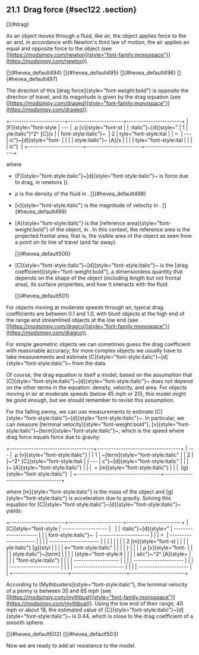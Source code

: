 ﻿21.1  Drag force {#sec122 .section}
----------------

[]{#drag}

As an object moves through a fluid, like air, the object applies force
to the air and, in accordance with Newton's third law of motion, the air
applies an equal and opposite force to the object (see
[[https://modsimpy.com/newton]{style="font-family:monospace"}](https://modsimpy.com/newton)).

[]{#hevea_default494} []{#hevea_default495} []{#hevea_default496}
[]{#hevea_default497}

The direction of this [drag force]{style="font-weight:bold"} is opposite
the direction of travel, and its magnitude is given by the drag equation
(see
[[https://modsimpy.com/drageq]{style="font-family:monospace"}](https://modsimpy.com/drageq)):

+-----------------------+-----------------------+-----------------------+
| [F]{style="font-style |   ---                 |  ρ [v]{style="font-st |
| :italic"}~[d]{style=" |    1                  | yle:italic"}^2^ [C]{s |
| font-style:italic"}~  |    2                  | tyle="font-style:ital |
| =                     |   ---                 | ic"}~[d]{style="font- |
|                       |                       | style:italic"}~ [A]{s |
|                       |                       | tyle="font-style:ital |
|                       |                       | ic"}                  |
+-----------------------+-----------------------+-----------------------+

where

-   [F]{style="font-style:italic"}~[d]{style="font-style:italic"}~ is
    force due to drag, in newtons ().
-   ρ is the density of the fluid in . []{#hevea_default498}
-   [v]{style="font-style:italic"} is the magnitude of velocity in .
    []{#hevea_default499}
-   [A]{style="font-style:italic"} is the [reference
    area]{style="font-weight:bold"} of the object, in . In this context,
    the reference area is the projected frontal area, that is, the
    visible area of the object as seen from a point on its line of
    travel (and far away).

    []{#hevea_default500}

-   [C]{style="font-style:italic"}~[d]{style="font-style:italic"}~ is
    the [drag coefficient]{style="font-weight:bold"}, a dimensionless
    quantity that depends on the shape of the object (including length
    but not frontal area), its surface properties, and how it interacts
    with the fluid.

    []{#hevea_default501}

For objects moving at moderate speeds through air, typical drag
coefficients are between 0.1 and 1.0, with blunt objects at the high end
of the range and streamlined objects at the low end (see
[[https://modsimpy.com/dragco]{style="font-family:monospace"}](https://modsimpy.com/dragco)).

For simple geometric objects we can sometimes guess the drag coefficient
with reasonable accuracy; for more complex objects we usually have to
take measurements and estimate
[C]{style="font-style:italic"}~[d]{style="font-style:italic"}~ from the
data.

Of course, the drag equation is itself a model, based on the assumption
that [C]{style="font-style:italic"}~[d]{style="font-style:italic"}~ does
not depend on the other terms in the equation: density, velocity, and
area. For objects moving in air at moderate speeds (below 45 mph or 20),
this model might be good enough, but we should remember to revisit this
assumption.

For the falling penny, we can use measurements to estimate
[C]{style="font-style:italic"}~[d]{style="font-style:italic"}~. In
particular, we can measure [terminal
velocity]{style="font-weight:bold"},
[v]{style="font-style:italic"}~[term]{style="font-style:italic"}~, which
is the speed where drag force equals force due to gravity:

+-----------------------------------+-----------------------------------+
|   ---                             |  ρ [v]{style="font-style:italic"} |
|    1                              | ~[term]{style="font-style:italic" |
|    2                              | }~^2^ [C]{style="font-style:itali |
|   ---                             | c"}~[d]{style="font-style:italic" |
|                                   | }~ [A]{style="font-style:italic"} |
|                                   |  = [m]{style="font-style:italic"} |
|                                   |  [g]{style="font-style:italic"}   |
+-----------------------------------+-----------------------------------+

where [m]{style="font-style:italic"} is the mass of the object and
[g]{style="font-style:italic"} is acceleration due to gravity. Solving
this equation for
[C]{style="font-style:italic"}~[d]{style="font-style:italic"}~ yields:

+-----------------------+-----------------------+-----------------------+
| [C]{style="font-style |   ------------------- |                       |
| :italic"}~[d]{style=" | --------------------- |                       |
| font-style:italic"}~  | --------------------- |                       |
| =                     | --------------------- |                       |
|                       | --------------------- |                       |
|                       |                       |                       |
|                       |  2 [m]{style="font-st |                       |
|                       | yle:italic"} [g]{styl |                       |
|                       | e="font-style:italic" |                       |
|                       | }                     |                       |
|                       |    ρ [v]{style="font- |                       |
|                       | style:italic"}~[term] |                       |
|                       | {style="font-style:it |                       |
|                       | alic"}~^2^ [A]{style= |                       |
|                       | "font-style:italic"}  |                       |
|                       |   ------------------- |                       |
|                       | --------------------- |                       |
|                       | --------------------- |                       |
|                       | --------------------- |                       |
|                       | --------------------- |                       |
+-----------------------+-----------------------+-----------------------+

According to [Mythbusters]{style="font-style:italic"}, the terminal
velocity of a penny is between 35 and 65 mph (see
[[https://modsimpy.com/mythbust]{style="font-family:monospace"}](https://modsimpy.com/mythbust)).
Using the low end of their range, 40 mph or about 18, the estimated
value of [C]{style="font-style:italic"}~[d]{style="font-style:italic"}~
is 0.44, which is close to the drag coefficient of a smooth sphere.

[]{#hevea_default502} []{#hevea_default503}

Now we are ready to add air resistance to the model.

